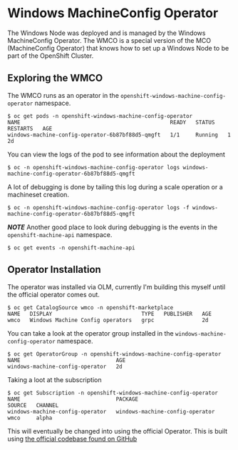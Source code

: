 # Windows MachineConfig Operator

The Windows Node was deployed and is managed by the Windows MachineConfig Operator. The WMCO is a special version of the MCO (MachineConfig Operator) that knows how to set up a Windows Node to be part of the OpenShift Cluster.

## Exploring the WMCO

The WMCO runs as an operator in the `openshift-windows-machine-config-operator` namespace. 

```shell
$ oc get pods -n openshift-windows-machine-config-operator
NAME                                               READY   STATUS    RESTARTS   AGE
windows-machine-config-operator-6b87bf88d5-qmgft   1/1     Running   1          2d
```

You can view the logs of the pod to see information about the deployment

```shell
$ oc -n openshift-windows-machine-config-operator logs windows-machine-config-operator-6b87bf88d5-qmgft
```

A lot of debugging is done by tailing this log during a scale operation or a machineset creation.

```shell
$ oc -n openshift-windows-machine-config-operator logs -f windows-machine-config-operator-6b87bf88d5-qmgft
```

*__NOTE__* Another good place to look during debugging is the events in the `openshift-machine-api` namespace.

```shell
$ oc get events -n openshift-machine-api 
```

## Operator Installation

The operator was installed via OLM, currently I'm building this myself until the official operator comes out.

```shell
$ oc get CatalogSource wmco -n openshift-marketplace 
NAME   DISPLAY                            TYPE   PUBLISHER   AGE
wmco   Windows Machine Config operators   grpc               2d
```

You can take a look at the operator group installed in the `windows-machine-config-operator` namespace.

```shell
$ oc get OperatorGroup -n openshift-windows-machine-config-operator 
NAME                              AGE
windows-machine-config-operator   2d
```

Taking a loot at the subscription

```shell
$ oc get Subscription -n openshift-windows-machine-config-operator 
NAME                              PACKAGE                           SOURCE   CHANNEL
windows-machine-config-operator   windows-machine-config-operator   wmco     alpha
```

This will eventually be changed into using the official Operator. This is built using [the official codebase found on GitHub](https://github.com/openshift/windows-machine-config-operator)
